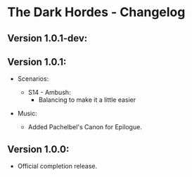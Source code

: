 The Dark Hordes - Changelog
===========================

Version 1.0.1-dev:
------------------


Version 1.0.1:
------------------
* Scenarios:
  * S14 - Ambush:
    * Balancing to make it a little easier

* Music:
  * Added Pachelbel's Canon for Epilogue.


Version 1.0.0:
--------------
* Official completion release.

